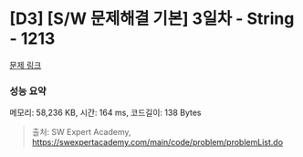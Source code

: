 # [D3] [S/W 문제해결 기본] 3일차 - String - 1213 

[문제 링크](https://swexpertacademy.com/main/code/problem/problemDetail.do?contestProbId=AV14P0c6AAUCFAYi) 

### 성능 요약

메모리: 58,236 KB, 시간: 164 ms, 코드길이: 138 Bytes



> 출처: SW Expert Academy, https://swexpertacademy.com/main/code/problem/problemList.do